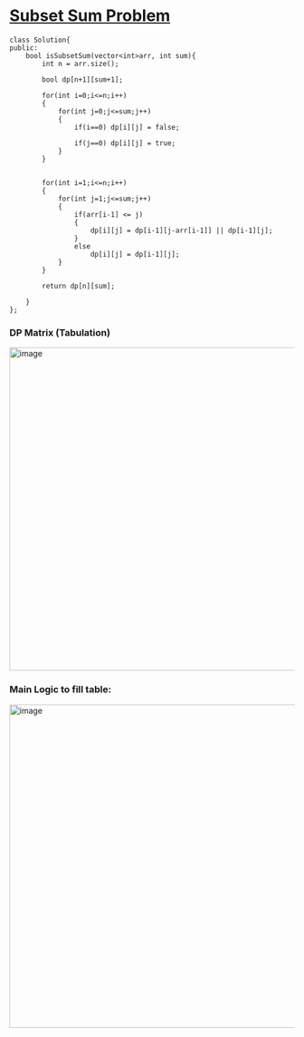 # [Subset Sum Problem](https://www.geeksforgeeks.org/problems/subset-sum-problem-1611555638/1)


```
class Solution{   
public:
    bool isSubsetSum(vector<int>arr, int sum){
        int n = arr.size();
        
        bool dp[n+1][sum+1];
        
        for(int i=0;i<=n;i++)
        {
            for(int j=0;j<=sum;j++)
            {
                if(i==0) dp[i][j] = false;
                
                if(j==0) dp[i][j] = true;
            }
        }
        
        
        for(int i=1;i<=n;i++)
        {
            for(int j=1;j<=sum;j++)
            {
                if(arr[i-1] <= j)
                {
                    dp[i][j] = dp[i-1][j-arr[i-1]] || dp[i-1][j];
                }
                else
                    dp[i][j] = dp[i-1][j];
            }
        }
        
        return dp[n][sum];
        
    }
};

```

### DP Matrix (Tabulation) 
<img width="570" alt="image" src="https://github.com/iamswapnil22/LeetCode-GFG-Solutions/assets/95163993/cb3bde6d-ab66-483e-a9f5-6f0a63f149e5">

### Main Logic to fill table:
<img width="570" alt="image" src="https://github.com/iamswapnil22/LeetCode-GFG-Solutions/assets/95163993/17e035a5-3ce3-474b-a9b4-d3d3f15fa870">

